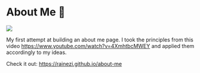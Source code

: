 # About Me 👨

<img src="https://imgur.com/a/vss3gy9">

My first attempt at building an about me page.
I took the principles from this video https://www.youtube.com/watch?v=4XmhtbcMWEY and applied them accordingly to my ideas.

Check it out:
https://rainezi.github.io/about-me
